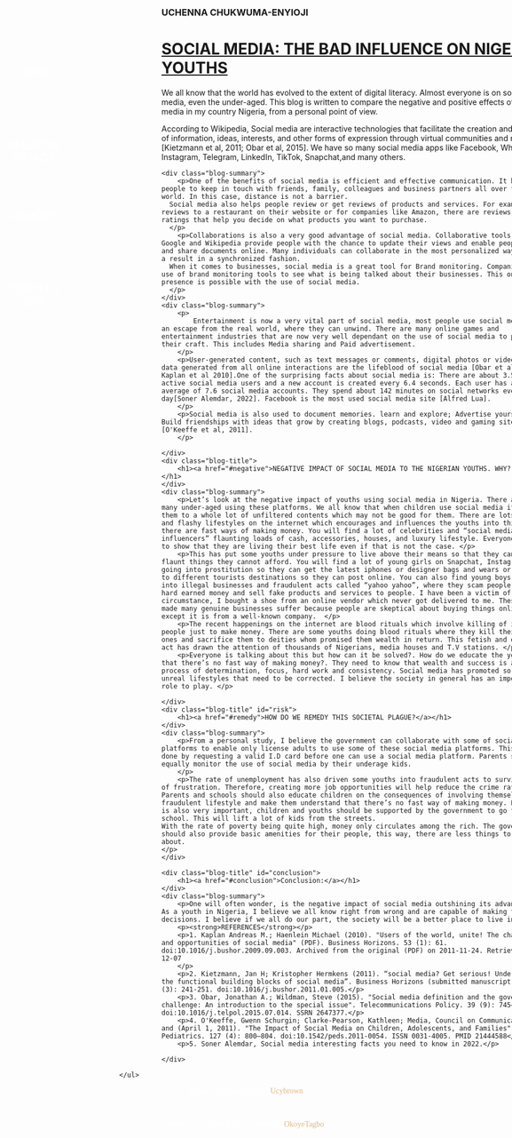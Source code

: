<!DOCTYPE html>
<html>
<head>
	<meta charset="utf-8">
	<title>DIGITAL INTERVENTIONS FOR MENTAL HEALTH: A SYSTEMATIC REVIEW</title>
	<link rel="stylesheet" type="text/css" href="css/style.css">
	<link rel="preconnect" href="https://fonts.googleapis.com">
	<link rel="preconnect" href="https://fonts.gstatic.com" crossorigin>
	<link href="https://fonts.googleapis.com/css2?family=Lato&display=swap" rel="stylesheet">
	<link rel="stylesheet" type="text/css" href="https://maxcdn.bootstrapcdn.com/font-awesome/4.3.0/css/font-awesome.min.css">
<style type="text/css">
	@import url('https://fonts.googleapis.com/css2?family=Lato&display=swap');
@import url('https://fonts.googleapis.com/css2?family=Lato&family=Quintessential&display=swap');

body {
  background: #000;
  box-sizing: border-box;
}

.blog-container {
  background: #fff;
  border-radius: 5px;
  box-shadow: rgba(0, 0, 0, 0.2) 0 4px 2px -2px;
  font-family: 'Lato', sans-serif;
  font-weight: 100;
  margin: 48px auto;
  width: 20rem;
}
@media screen and (min-width: 480px) {
  .blog-container {
    width: 28rem;
  }
}
@media screen and (min-width: 767px) {
  .blog-container {
    width: 40rem;
  }
}
@media screen and (min-width: 959px) {
  .blog-container {
    width: 50rem;
  }
}
@media screen and (max-width: 650px){
    #nav-toggle {
      display: none;
    }
}

.blog-container a {
  color: #4d4dff;
  text-decoration: none;
  transition: 0.25s ease;
}
.blog-container a:hover {
  border-color: #ff4d4d;
  color: #ff4d4d;
}

.blog-cover {
  background: url("../img/img 1.jpg");
  background-size: cover;
  border-radius: 5px 5px 0 0;
  height: 15rem;
  box-shadow: inset rgba(0, 0, 0, 0.2) 0 64px 64px 16px;
}

.blog-author,
.blog-author--no-cover {
  margin: 0 auto;
  padding-top: 0.125rem;
  width: 80%;
}

.blog-author h3::before,
.blog-author--no-cover h3::before {
  background: url("../img/avatar.jpg");
  background-size: cover;
  border-radius: 50%;
  content: " ";
  display: inline-block;
  height: 32px;
  margin-right: 0.5rem;
  position: relative;
  top: 8px;
  width: 32px;
}

.blog-author h3 {
  color: #fff;
  font-weight: 100;
}

.blog-author--no-cover h3 {
  color: #999999;
  font-weight: 100;
}

.blog-body {
  margin: 0 auto;
  width: 80%;
}

.video-body {
  height: 100%;
  width: 100%;
}

.blog-title h1 a {
  color: #333;
  font-weight: 100;
}

.blog-summary p {
  color: #4d4d4d;
  text-align: justify;
}

.blog-tags ul {
  display: flex;
  flex-direction: row;
  flex-wrap: wrap;
  list-style: none;
  padding-left: 0;
}

.blog-tags li + li {
  margin-left: 0.5rem;
}

.blog-tags a {
  border: 1px solid #999999;
  border-radius: 3px;
  color: #999999;
  font-size: 0.75rem;
  height: 1.5rem;
  line-height: 1.5rem;
  letter-spacing: 1px;
  padding: 0 0.5rem;
  text-align: center;
  text-transform: uppercase;
  white-space: nowrap;
  width: 5rem;
}

.blog-footer {
  border-top: 1px solid #e6e6e6;
  margin: 0 auto;
  padding-bottom: 0.125rem;
  width: 80%;
}

.blog-footer ul {
  list-style: none;
  display: flex;
  flex: row wrap;
  justify-content: flex-end;
  padding-left: 0;
}

.blog-footer li:first-child {
  margin-right: auto;
}

.blog-footer li + li {
  margin-left: 0.5rem;
}

.blog-footer li {
  color: #999999;
  font-size: 0.75rem;
  height: 1.5rem;
  letter-spacing: 1px;
  line-height: 1.5rem;
  text-align: center;
  text-transform: uppercase;
  position: relative;
  white-space: nowrap;
}
.blog-footer li a {
  color: #999999;
}

.comments {
  margin-right: 1rem;
}

.published-date {
  border: 1px solid #999999;
  border-radius: 3px;
  padding: 0 0.5rem;
}

.numero {
  position: relative;
  top: -0.5rem;
}

.icon-star,
.icon-bubble {
  fill: #999999;
  height: 24px;
  margin-right: 0.5rem;
  transition: 0.25s ease;
  width: 24px;
}
.icon-star:hover,
.icon-bubble:hover {
  fill: #ff4d4d;
}

nav {
  position: fixed;
  top: 100px;
  left: 0;
  margin-top: 25px;
}
nav a {
  display: block;
  text-align: center;
  color: #FFF;
  padding: 15px 20px;
  font-size: 40px;
  margin-left: -200px;
  width: 100px;
  height: 100px;
  transition-property: margin-left;
  transition-duration: 0.2s;
  transition-timing-function: ease;
  font-size: 20px;
  text-decoration: none;
  text-align: center;
}
nav a:hover {
  color: #CFD8DC;
}
nav a:nth-child(1) {
  transition-delay: 0s;
}
nav a:nth-child(2) {
  transition-delay: 0.2s;
}
nav a:nth-child(3) {
  transition-delay: 0.4s;
}
nav a:nth-child(4) {
  transition-delay: 0.6s;
}
#nav-toggle {
  width: 100px;
  height: 100px;
  border: none;
  background-color: rgba(0, 0, 0, 0);
  font: inherit;
  font-size: 40px;
  color: #FFF;
  transition: transform 0.2s ease;
  padding: 0;
}
#nav-toggle:after {
  content: "\f0c9";
  font-family: 'FontAwesome';
}
#nav-toggle:focus {
  outline: none;
}
#nav-toggle:hover {
  color: #CFD8DC;
}
.nav-open nav a {
  margin-left: 0;
}
.nav-open #nav-toggle {
  transform: rotate(-180deg);
}
.nav-open #nav-toggle:after {
  content: "\f00d";
}
.img-fluid {
  max-inline-size: 100%;
  block-size: auto;
  width: 700px;
  height: 250px;
}
.float-left {
  float: left;
}
.fluid-div {
  text-align: center;
  color: #fff;
}
.fluid-div p a {
  text-decoration: none;
  color: burlywood;
}
footer div {
  font-family: 'Quintessential', cursive;
}
</style>
</head>
<body>

<header class="float-left">
	  <button id="nav-toggle"></button>

<nav>
	<a href="#topic">TOPIC</a>
	<a href="#negative">NEGATIVE IMPACT</a>
	<a href="#remedy">REMEDY</a>
	<a href="#conclusion">CONCLUSION</a>
</nav>

</header>

<div class="blog-container">
  
  <div class="blog-header">
    <div class="blog-cover">
      <div class="blog-author">
        <h3>UCHENNA CHUKWUMA-ENYIOJI</h3>
      </div>
    </div>
  </div>

  <div class="blog-body">
    <div class="blog-title" id="topic">
      <h1><a href="#">SOCIAL MEDIA: THE BAD INFLUENCE ON NIGERIAN YOUTHS</a></h1>
    </div>
    <div class="blog-summary">
      <p>We all know that the world has evolved to the extent of digital literacy. Almost everyone is on social media, even the under-aged. This blog is written to compare the negative and positive effects of social media in my country Nigeria, from a personal point of view.</p>
      <p>According to Wikipedia, Social media are interactive technologies that facilitate the creation and sharing of information, ideas, interests, and other forms of expression through virtual communities and networks [Kietzmann et al, 2011; Obar et al, 2015]. We have so many social media apps like Facebook, Whatsapp, Instagram, Telegram, LinkedIn, TikTok, Snapchat,and many others.</p>
    </div>
    
    <div class="blog-summary">
    	<p>One of the benefits of social media is efficient and effective communication. It helps people to keep in touch with friends, family, colleagues and business partners all over the world. In this case, distance is not a barrier. 
      Social media also helps people review or get reviews of products and services. For example, reviews to a restaurant on their website or for companies like Amazon, there are reviews and ratings that help you decide on what products you want to purchase.
      </p>
    	<p>Collaborations is also a very good advantage of social media. Collaborative tools like Google and Wikipedia provide people with the chance to update their views and enable people edit and share documents online. Many individuals can collaborate in the most personalized way to get a result in a synchronized fashion.
      When it comes to businesses, social media is a great tool for Brand monitoring. Companies make use of brand monitoring tools to see what is being talked about their businesses. This online presence is possible with the use of social media.
      </p>
    </div>
    <div class="blog-summary">
    	<p>
    		Entertainment is now a very vital part of social media, most people use social media as an escape from the real world, where they can unwind. There are many online games and entertainment industries that are now very well dependant on the use of social media to promote their craft. This includes Media sharing and Paid advertisement.
    	</p>
    	<p>User-generated content, such as text messages or comments, digital photos or videos, and data generated from all online interactions are the lifeblood of social media [Obar et al 2015; Kaplan et al 2010].One of the surprising facts about social media is: There are about 3.5 billion active social media users and a new account is created every 6.4 seconds. Each user has an average of 7.6 social media accounts. They spend about 142 minutes on social networks every day[Soner Alemdar, 2022]. Facebook is the most used social media site [Alfred Lua].
    	</p>
    	<p>Social media is also used to document memories. learn and explore; Advertise yourself. Build friendships with ideas that grow by creating blogs, podcasts, video and gaming sites [O'Keeffe et al, 2011].
    	</p>
  
    </div>
    <div class="blog-title">
    	<h1><a href="#negative">NEGATIVE IMPACT OF SOCIAL MEDIA TO THE NIGERIAN YOUTHS. WHY?!</a></h1>
    </div>
    <div class="blog-summary">
    	<p>Let’s look at the negative impact of youths using social media in Nigeria. There are so many under-aged using these platforms. We all know that when children use social media it exposes them to a whole lot of unfiltered contents which may not be good for them. There are lots of fake and flashy lifestyles on the internet which encourages and influences the youths into thinking there are fast ways of making money. You will find a lot of celebrities and “social media influencers” flaunting loads of cash, accessories, houses, and luxury lifestyle. Everyone wants to show that they are living their best life even if that is not the case. </p>
    	<p>This has put some youths under pressure to live above their means so that they can also flaunt things they cannot afford. You will find a lot of young girls on Snapchat, Instagram etc going into prostitution so they can get the latest iphones or designer bags and wears or travel to different tourists destinations so they can post online. You can also find young boys going into illegal businesses and fraudulent acts called “yahoo yahoo”, where they scam people of their hard earned money and sell fake products and services to people. I have been a victim of this circumstance, I bought a shoe from an online vendor which never got delivered to me. These has made many genuine businesses suffer because people are skeptical about buying things online, except it is from a well-known company.  </p>
    	<p>The recent happenings on the internet are blood rituals which involve killing of innocent people just to make money. There are some youths doing blood rituals where they kill their loved ones and sacrifice them to deities whom promised them wealth in return. This fetish and diabolic act has drawn the attention of thousands of Nigerians, media houses and T.V stations. </p>
    	<p>Everyone is talking about this but how can it be solved?. How do we educate the youths that there’s no fast way of making money?. They need to know that wealth and success is a gradual process of determination, focus, hard work and consistency. Social media has promoted so many unreal lifestyles that need to be corrected. I believe the society in general has an important role to play. </p>
    	
    </div>
    <div class="blog-title" id="risk">
    	<h1><a href="#remedy">HOW DO WE REMEDY THIS SOCIETAL PLAGUE?</a></h1>
    </div>
    <div class="blog-summary">
    	<p>From a personal study, I believe the government can collaborate with some of social media platforms to enable only license adults to use some of these social media platforms. This can be done by requesting a valid I.D card before one can use a social media platform. Parents should equally monitor the use of social media by their underage kids.
		</p>
		<p>The rate of unemployment has also driven some youths into fraudulent acts to survive out of frustration. Therefore, creating more job opportunities will help reduce the crime rate. 
    Parents and schools should also educate children on the consequences of involving themselves in fraudulent lifestyle and make them understand that there’s no fast way of making money. Education is also very important, children and youths should be supported by the government to go to school. This will lift a lot of kids from the streets.
    With the rate of poverty being quite high, money only circulates among the rich. The government should also provide basic amenities for their people, this way, there are less things to worry about. 
    </p>
    </div>
    
    <div class="blog-title" id="conclusion">
    	<h1><a href="#conclusion">Conclusion:</a></h1>
    </div>
    <div class="blog-summary">
    	<p>One will often wonder, is the negative impact of social media outshining its advantages?. As a youth in Nigeria, I believe we all know right from wrong and are capable of making the right decisions. I believe if we all do our part, the society will be a better place to live in.</p>
    	<p><strong>REFERENCES</strong></p>
    	<p>1. Kaplan Andreas M.; Haenlein Michael (2010). "Users of the world, unite! The challenges and opportunities of social media" (PDF). Business Horizons. 53 (1): 61. doi:10.1016/j.bushor.2009.09.003. Archived from the original (PDF) on 2011-11-24. Retrieved 2016-12-07
		</p>
		<p>2. Kietzmann, Jan H; Kristopher Hermkens (2011). “social media? Get serious! Understanding the functional building blocks of social media”. Business Horizons (submitted manuscript). 54 (3): 241-251. doi:10.1016/j.bushor.2011.01.005.</p>
		<p>3. Obar, Jonathan A.; Wildman, Steve (2015). "Social media definition and the governance challenge: An introduction to the special issue". Telecommunications Policy. 39 (9): 745–750. doi:10.1016/j.telpol.2015.07.014. SSRN 2647377.</p>
		<p>4. O'Keeffe, Gwenn Schurgin; Clarke-Pearson, Kathleen; Media, Council on Communications and (April 1, 2011). "The Impact of Social Media on Children, Adolescents, and Families". Pediatrics. 127 (4): 800–804. doi:10.1542/peds.2011-0054. ISSN 0031-4005. PMID 21444588</p>
		<p>5. Soner Alemdar, Social media interesting facts you need to know in 2022.</p>
		
    </div>
    
  </div>
  
  <div class="blog-footer">
    <ul>
      
    </ul>
  </div>

</div>

<footer>
	<div class="fluid-div">
		<p>Project is maintained by - <a href="https://github.com/Ucybrown">Ucybrown</a></p>
		<br>
		<p>Hosted on GitHub Pages - Theme by <a href="https://twitter.com/Okoyeanthonyy">OkoyeTagbo</a> </p>
	</div>
</footer>


<script type="text/javascript" src="https://cdnjs.cloudflare.com/ajax/libs/jquery/2.1.3/jquery.min.js"></script>
<script type="text/javascript">
	$(function() {
    
	$('#nav-toggle').on('click', function() {
		$('body').toggleClass('nav-open');
	});
	
	});
</script>

</body>
</html>
